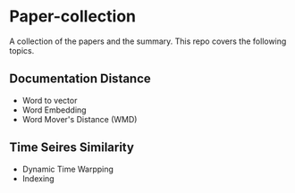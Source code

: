 # Paper-collection
A collection of the papers and the summary. This repo covers the following topics.

## Documentation Distance
+ Word to vector
+ Word Embedding
+ Word Mover's Distance (WMD)


## Time Seires Similarity
+ Dynamic Time Warpping
+ Indexing

